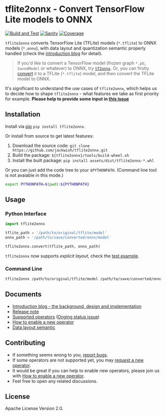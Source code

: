 tflite2onnx - Convert TensorFlow Lite models to ONNX
====================================================

[![Build and Test](https://github.com/jackwish/tflite2onnx/workflows/Build%20and%20Test/badge.svg)](https://github.com/jackwish/tflite2onnx/actions?query=workflow%3A%22Build+and+Test%22)
[![Sanity](https://github.com/jackwish/tflite2onnx/workflows/Sanity/badge.svg)](https://github.com/jackwish/tflite2onnx/actions?query=workflow%3ASanity)
[![Coverage](https://codecov.io/gh/jackwish/tflite2onnx/branch/master/graph/badge.svg)](https://codecov.io/gh/jackwish/tflite2onnx)

`tflite2onnx` converts TensorFlow Lite (TFLite) models (`*.tflite`) to ONNX models (`*.onnx`),
with data layout and quantization semantic properly handled (check the [introduction blog][intro] for detail).

> If you'd like to convert a TensorFlow model (frozen graph `*.pb`, `SavedModel`
or whatever) to ONNX, try [`tf2onnx`](https://github.com/onnx/tensorflow-onnx).
Or, you can firstly [convert][tf2tflite] it to a TFLite (`*.tflite`) model,
and then convert the TFLite model to ONNX.

It's significant to understand the use cases of `tflite2onnx`, which helps us
to decide how to shape `tflite2onnx` - what features we take as first priority for example.
**Please help to provide some input in [this issue](https://github.com/jackwish/tflite2onnx/issues/32)**


## Installation


Install via [pip][pypi] `pip install tflite2onnx`.

Or install from source to get latest features:

1. Download the source code: `git clone https://github.com/jackwish/tflite2onnx.git`
2. Build the package: `${tflite2onnx}/tools/build-wheel.sh`
3. Install the built package: `pip install assets/dist/tflite2onnx-*.whl`

Or you can just add the code tree to your `$PYTHONPATH`.
(Command line tool is not avaiable in this mode.)

```sh
export PYTHONPATH=$(pwd):${PYTHONPATH}
```


## Usage

### Python Interface

```py
import tflite2onnx

tflite_path = '/path/to/original/tflite/model'
onnx_path = '/path/to/save/converted/onnx/model'

tflite2onnx.convert(tflite_path, onnx_path)
```

`tflite2onnx` now supports *explicit layout*, check the
[test example](https://github.com/jackwish/tflite2onnx/blob/master/tests/test_explicit_layout.py).


### Command Line

```sh
tflite2onnx /path/to/original/tflite/model /path/to/save/converted/onnx/model
```

## Documents

* [Introduction blog - the background, design and implementation][intro]
* [Release note](docs/release-notes.md)
* [Supported operators](docs/operator-support-status.md) ([Onging status issue](https://github.com/jackwish/tflite2onnx/issues/11))
* [How to enable a new operator](docs/how-to-enable-new-operator.md)
* [Data layout semantic](docs/data-layout-semantic.md)


## Contributing

* If something seems wrong to you, [report bugs](https://github.com/jackwish/tflite2onnx/issues/new?assignees=&labels=bug&template=bug-report.md&title=).
* If some operators are not supported yet, you may [request a new operator](https://github.com/jackwish/tflite2onnx/issues/new?assignees=&labels=operator%2C+help+wanted&template=request-operator.md&title=Operator+request%3A).
* It would be great if you can help to enable new operators, please join us with [How to enable a new operator](docs/how-to-enable-new-operator.md).
* Feel free to open any related discussions.


## License

Apache License Version 2.0.

[intro]: https://jackwish.net/2020/Convert-TensorFlow-Lite-models-to-ONNX.html
[pypi]: https://pypi.org/project/tflite2onnx
[github]: https://github.com/jackwish/tflite2onnx
[tf2tflite]: https://www.tensorflow.org/lite/convert
